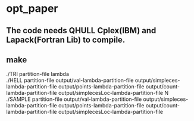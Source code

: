 opt_paper
=========
The code needs QHULL Cplex(IBM) and Lapack(Fortran Lib) to compile.
------------------
make
------------------
./TRI partition-file lambda<br />
./HELL partition-file output/val-lambda-partition-file output/simpleces-lambda-partition-file output/points-lambda-partition-file output/count-lambda-partition-file output/simplecesLoc-lambda-partition-file N<br />
./SAMPLE partition-file output/val-lambda-partition-file output/simpleces-lambda-partition-file output/points-lambda-partition-file output/count-lambda-partition-file output/simplecesLoc-lambda-partition-file<br />



